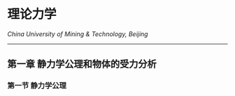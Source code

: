 # 理论力学

*China University of Mining & Technology, Beijing*  

-------------

## 第一章 静力学公理和物体的受力分析

### 第一节 静力学公理

